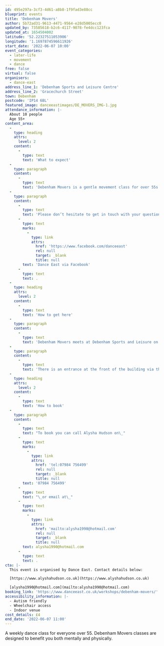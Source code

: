```yaml
---
id: 495e297a-3cf3-4d61-a8b8-1f9fad3e88cc
blueprint: events
title: 'Debenham Movers'
author: 5b72ad31-9613-4471-9564-e28d5005ecc0
updated_by: 73585618-b2c6-4117-9078-fe4dcc123fca
updated_at: 1654504002
latitude: '52.22327511053906'
longitude: '1.1697874596611926'
start_date: '2022-06-07 10:00'
event_categories:
  - later-life
  - movement
  - dance
free: false
virtual: false
organisers:
  - dance-east
address_line_1: 'Debenham Sports and Leisure Centre'
address_line_2: 'Gracechurch Street'
town: Debenham
postcode: 'IP14 6BL'
featured_image: danceeastimages/DE_MOVERS_IMG-1.jpg
attendance_information: |-
  About 10 people
  Age 55+
content_area:
  -
    type: heading
    attrs:
      level: 2
    content:
      -
        type: text
        text: 'What to expect'
  -
    type: paragraph
    content:
      -
        type: text
        text: 'Debenham Movers is a gentle movement class for over 55s. Held every Tuesday, 10.00am – 11.00am at Debenham Community Centre. The session is led by experienced dance artists, where you will explore a range of taught and improvisational exercises to get your body moving, have a chance to socialise, and – most importantly – have fun! Tea and biscuits are also included! '
  -
    type: paragraph
    content:
      -
        type: text
        text: 'Please don’t hesitate to get in touch with your questions about DanceEast''s Movers classes via our Facebook page: '
      -
        type: text
        marks:
          -
            type: link
            attrs:
              href: 'https://www.facebook.com/danceeast'
              rel: null
              target: _blank
              title: null
        text: 'Dance East via Facebook'
      -
        type: text
        text: .
  -
    type: heading
    attrs:
      level: 2
    content:
      -
        type: text
        text: 'How to get here'
  -
    type: paragraph
    content:
      -
        type: text
        text: 'Debenham Movers meets at Debenham Sports and Leisure on Gracechurch Street in Debenham, IP14 6BL.'
  -
    type: paragraph
    content:
      -
        type: text
        text: 'There is an entrance at the front of the building via the carpark, this entrance uses sliding doors for those that have accessibility needs. '
  -
    type: heading
    attrs:
      level: 2
    content:
      -
        type: text
        text: 'How to book'
  -
    type: paragraph
    content:
      -
        type: text
        text: "To book you can call Alysha Hudson on\_"
      -
        type: text
        marks:
          -
            type: link
            attrs:
              href: 'tel:07984 756499'
              rel: null
              target: _blank
              title: null
        text: '07984 756499'
      -
        type: text
        text: "\_or email at\_"
      -
        type: text
        marks:
          -
            type: link
            attrs:
              href: 'mailto:alysha1990@hotmail.com'
              rel: null
              target: _blank
              title: null
        text: alysha1990@hotmail.com
      -
        type: text
        text: .
cta: |-
  This event is organised by Dance East. Contact details below:

  [https://www.alyshahudson.co.uk](https://www.alyshahudson.co.uk)

  [alysha1990@hotmail.com](mailto:alysha1990@hotmail.com)
booking_link: 'https://www.danceeast.co.uk/workshops/debenham-movers/'
accessibility_information: |-
  - Autism friendly
  - Wheelchair access
  - Indoor venue
cost_details: £4
end_date: '2022-06-07 11:00'
---
```

A weekly dance class for everyone over 55. Debenham Movers classes are designed to benefit you both mentally and physically.